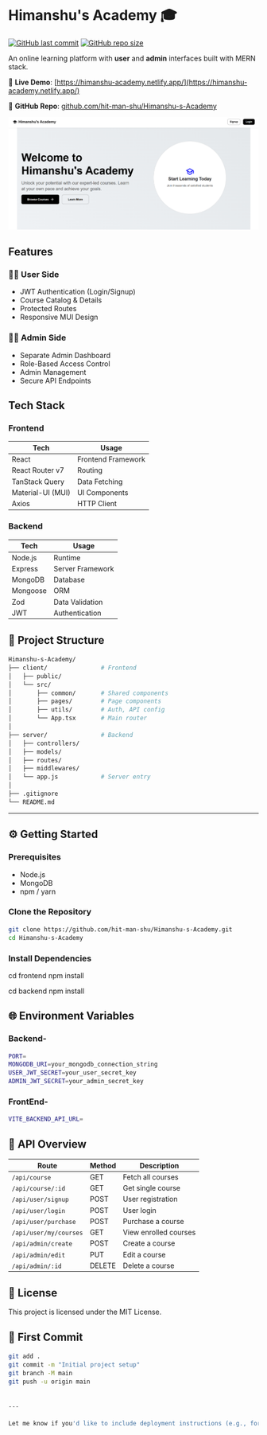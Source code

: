 # Himanshu's Academy 🎓

[![GitHub last commit](https://img.shields.io/github/last-commit/hit-man-shu/Himanshu-s-Academy)](https://github.com/hit-man-shu/Himanshu-s-Academy/commits/main)
[![GitHub repo size](https://img.shields.io/github/repo-size/hit-man-shu/Himanshu-s-Academy)](https://github.com/hit-man-shu/Himanshu-s-Academy)

An online learning platform with **user** and **admin** interfaces built with MERN stack.

🔗 **Live Demo**: [https://himanshu-academy.netlify.app/](https://himanshu-academy.netlify.app/)

📂 **GitHub Repo**: [github.com/hit-man-shu/Himanshu-s-Academy](https://github.com/hit-man-shu/Himanshu-s-Academy)

![App Screenshot](image.png) <!-- Replace with actual screenshot -->

## Features

### 👨‍🎤 User Side

- JWT Authentication (Login/Signup)
- Course Catalog & Details
- Protected Routes
- Responsive MUI Design

### 👨‍💼 Admin Side

- Separate Admin Dashboard
- Role-Based Access Control
- Admin Management
- Secure API Endpoints

## Tech Stack

### Frontend

| Tech              | Usage              |
| ----------------- | ------------------ |
| React             | Frontend Framework |
| React Router v7   | Routing            |
| TanStack Query    | Data Fetching      |
| Material-UI (MUI) | UI Components      |
| Axios             | HTTP Client        |

### Backend

| Tech     | Usage            |
| -------- | ---------------- |
| Node.js  | Runtime          |
| Express  | Server Framework |
| MongoDB  | Database         |
| Mongoose | ORM              |
| Zod      | Data Validation  |
| JWT      | Authentication   |

## 📁 Project Structure

```bash
Himanshu-s-Academy/
├── client/               # Frontend
│   ├── public/
│   └── src/
│       ├── common/       # Shared components
│       ├── pages/        # Page components
│       ├── utils/        # Auth, API config
│       └── App.tsx       # Main router
│
├── server/               # Backend
│   ├── controllers/
│   ├── models/
│   ├── routes/
│   ├── middlewares/
│   └── app.js            # Server entry
│
├── .gitignore
└── README.md
```

---

## ⚙️ Getting Started

### Prerequisites

- Node.js
- MongoDB
- npm / yarn

### Clone the Repository

```bash
git clone https://github.com/hit-man-shu/Himanshu-s-Academy.git
cd Himanshu-s-Academy
```

### Install Dependencies

cd frontend
npm install

cd backend
npm install

## 🌐 Environment Variables

### Backend-

```bash
PORT=
MONGODB_URI=your_mongodb_connection_string
USER_JWT_SECRET=your_user_secret_key
ADMIN_JWT_SECRET=your_admin_secret_key
```

### FrontEnd-

```bash
VITE_BACKEND_API_URL=
```

## 📡 API Overview

| Route                  | Method | Description           |
| ---------------------- | ------ | --------------------- |
| `/api/course`          | GET    | Fetch all courses     |
| `/api/course/:id`      | GET    | Get single course     |
| `/api/user/signup`     | POST   | User registration     |
| `/api/user/login`      | POST   | User login            |
| `/api/user/purchase`   | POST   | Purchase a course     |
| `/api/user/my/courses` | GET    | View enrolled courses |
| `/api/admin/create`    | POST   | Create a course       |
| `/api/admin/edit`      | PUT    | Edit a course         |
| `/api/admin/:id`       | DELETE | Delete a course       |

## 📝 License

This project is licensed under the MIT License.

## 📌 First Commit

```bash
git add .
git commit -m "Initial project setup"
git branch -M main
git push -u origin main


---

Let me know if you'd like to include deployment instructions (e.g., for Vercel/Render) or database schema references too.
```
